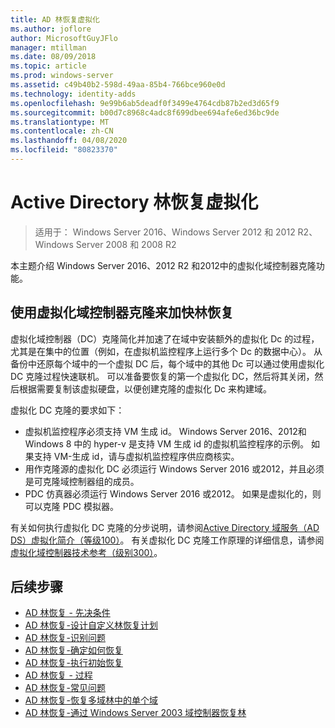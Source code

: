 ```yaml
---
title: AD 林恢复虚拟化
ms.author: joflore
author: MicrosoftGuyJFlo
manager: mtillman
ms.date: 08/09/2018
ms.topic: article
ms.prod: windows-server
ms.assetid: c49b40b2-598d-49aa-85b4-766bce960e0d
ms.technology: identity-adds
ms.openlocfilehash: 9e99b6ab5deadf0f3499e4764cdb87b2ed3d65f9
ms.sourcegitcommit: b00d7c8968c4adc8f699dbee694afe6ed36bc9de
ms.translationtype: MT
ms.contentlocale: zh-CN
ms.lasthandoff: 04/08/2020
ms.locfileid: "80823370"
---
```

# <a name="active-directory-forest-recovery-virtualization"></a>Active Directory 林恢复虚拟化

>适用于： Windows Server 2016、Windows Server 2012 和 2012 R2、Windows Server 2008 和 2008 R2

本主题介绍 Windows Server 2016、2012 R2 和2012中的虚拟化域控制器克隆功能。  

## <a name="using-virtualized-domain-controller-cloning-to-expedite-forest-recovery"></a>使用虚拟化域控制器克隆来加快林恢复

虚拟化域控制器（DC）克隆简化并加速了在域中安装额外的虚拟化 Dc 的过程，尤其是在集中的位置（例如，在虚拟机监控程序上运行多个 Dc 的数据中心）。 从备份中还原每个域中的一个虚拟 DC 后，每个域中的其他 Dc 可以通过使用虚拟化 DC 克隆过程快速联机。 可以准备要恢复的第一个虚拟化 DC，然后将其关闭，然后根据需要复制该虚拟硬盘，以便创建克隆的虚拟化 Dc 来构建域。  
  
虚拟化 DC 克隆的要求如下：  
  
- 虚拟机监控程序必须支持 VM 生成 id。 Windows Server 2016、2012和 Windows 8 中的 hyper-v 是支持 VM 生成 id 的虚拟机监控程序的示例。 如果支持 VM-生成 id，请与虚拟机监控程序供应商核实。  
- 用作克隆源的虚拟化 DC 必须运行 Windows Server 2016 或2012，并且必须是可克隆域控制器组的成员。 
- PDC 仿真器必须运行 Windows Server 2016 或2012。 如果是虚拟化的，则可以克隆 PDC 模拟器。  
  
有关如何执行虚拟化 DC 克隆的分步说明，请参阅[Active Directory 域服务（AD DS）虚拟化简介（等级100）](../Introduction-to-Active-Directory-Domain-Services-AD-DS-Virtualization-Level-100.md)。 有关虚拟化 DC 克隆工作原理的详细信息，请参阅[虚拟化域控制器技术参考（级别300）](../deploy/virtual-dc/virtualized-domain-controller-technical-reference--level-300-.md)。 

## <a name="next-steps"></a>后续步骤

- [AD 林恢复 - 先决条件](AD-Forest-Recovery-Prerequisties.md)  
- [AD 林恢复-设计自定义林恢复计划](AD-Forest-Recovery-Devising-a-Plan.md)  
- [AD 林恢复-识别问题](AD-Forest-Recovery-Identify-the-Problem.md)
- [AD 林恢复-确定如何恢复](AD-Forest-Recovery-Determine-how-to-Recover.md)
- [AD 林恢复-执行初始恢复](AD-Forest-Recovery-Perform-initial-recovery.md)  
- [AD 林恢复 - 过程](AD-Forest-Recovery-Procedures.md)  
- [AD 林恢复-常见问题](AD-Forest-Recovery-FAQ.md)  
- [AD 林恢复-恢复多域林中的单个域](AD-Forest-Recovery-Single-Domain-in-Multidomain-Recovery.md)  
- [AD 林恢复-通过 Windows Server 2003 域控制器恢复林](AD-Forest-Recovery-Windows-Server-2003.md) 

